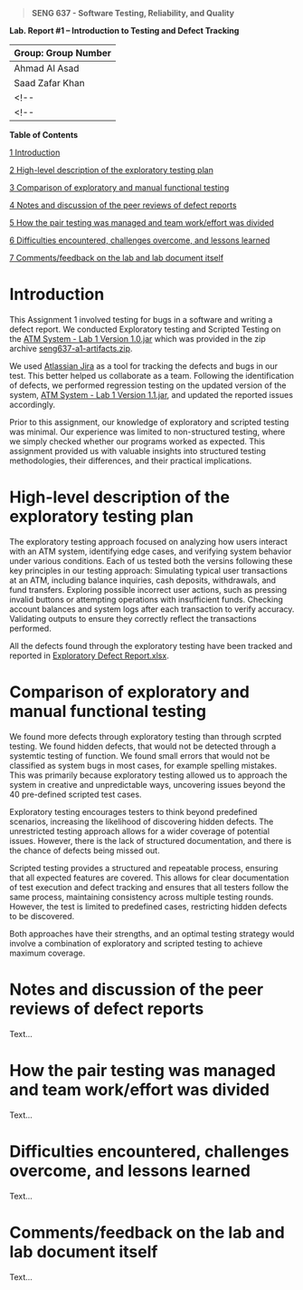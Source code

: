 >   **SENG 637 - Software Testing, Reliability, and Quality**

**Lab. Report \#1 – Introduction to Testing and Defect Tracking**

| Group: Group Number      |
|-----------------|
| Ahmad Al Asad                |   
| Saad Zafar Khan              |   
<!-- | Student 3 name               |    -->
<!-- | Student 4 name                |    -->


**Table of Contents**
<!-- 
(When you finish writing, update the following list using right click, then
“Update Field”) -->

[1 Introduction](#_Toc439194677)

[2 High-level description of the exploratory testing plan](#_Toc439194678)

[3 Comparison of exploratory and manual functional testing](#_Toc439194679)

[4 Notes and discussion of the peer reviews of defect reports](#_Toc439194680)

[5 How the pair testing was managed and team work/effort was divided](#_Toc439194681)

[6 Difficulties encountered, challenges overcome, and lessons learned](#_Toc439194682)

[7 Comments/feedback on the lab and lab document itself](#_Toc439194683)

# Introduction

This Assignment 1 involved testing for bugs in a software and writing a defect report. We conducted Exploratory testing and Scripted Testing on the [ATM System - Lab 1 Version 1.0.jar](https://github.com/seng637-winter2025/a1-ExGranite/blob/main/Assignment%201%20-%20artifacts/ATM%20System%20-%20Lab%201%20Version%201.0.jar) which was provided in the zip archive [seng637-a1-artifacts.zip](https://github.com/seng637-winter2025/a1-ExGranite/blob/main/seng637-a1-artifacts.zip).

We used [Atlassian Jira](https://www.atlassian.com/software/jira) as a tool for tracking the defects and bugs in our test. This better helped us collaborate as a team. Following the identification of defects, we performed regression testing on the updated version of the system, [ATM System - Lab 1 Version 1.1.jar](https://github.com/seng637-winter2025/a1-ExGranite/blob/main/Assignment%201%20-%20artifacts/ATM%20System%20-%20Lab%201%20Version%201.1.jar), and updated the reported issues accordingly.

Prior to this assignment, our knowledge of exploratory and scripted testing was minimal. Our experience was limited to non-structured testing, where we simply checked whether our programs worked as expected. This assignment provided us with valuable insights into structured testing methodologies, their differences, and their practical implications.

# High-level description of the exploratory testing plan

The exploratory testing approach focused on analyzing how users interact with an ATM system, identifying edge cases, and verifying system behavior under various conditions. Each of us tested both the versins following these key principles in our testing approach: Simulating typical user transactions at an ATM, including balance inquiries, cash deposits, withdrawals, and fund transfers. Exploring possible incorrect user actions, such as pressing invalid buttons or attempting operations with insufficient funds. Checking account balances and system logs after each transaction to verify accuracy. Validating outputs to ensure they correctly reflect the transactions performed.

All the defects found through the exploratory testing have been tracked and reported in [Exploratory Defect Report.xlsx](https://github.com/seng637-winter2025/a1-ExGranite/blob/main/Bug%20Reports/Exploratory%20Defect%20Report.xlsx).

# Comparison of exploratory and manual functional testing

We found more defects through exploratory testing than through scrpted testing. We found hidden defects, that would not be detected through a systemtic testing of function. We found small errors that would not be classified as system bugs in most cases, for example spelling mistakes. This was primarily because exploratory testing allowed us to approach the system in creative and unpredictable ways, uncovering issues beyond the 40 pre-defined scripted test cases.

Exploratory testing encourages testers to think beyond predefined scenarios, increasing the likelihood of discovering hidden defects. The unrestricted testing approach allows for a wider coverage of potential issues. However, there is the lack of structured documentation, and there is the chance of defects being missed out.

Scripted testing provides a structured and repeatable process, ensuring that all expected features are covered. This allows for clear documentation of test execution and defect tracking and ensures that all testers follow the same process, maintaining consistency across multiple testing rounds. However, the test is limited to predefined cases, restricting hidden defects to be discovered.

Both approaches have their strengths, and an optimal testing strategy would involve a combination of exploratory and scripted testing to achieve maximum coverage.

# Notes and discussion of the peer reviews of defect reports

Text…

# How the pair testing was managed and team work/effort was divided 

Text…

# Difficulties encountered, challenges overcome, and lessons learned

Text…

# Comments/feedback on the lab and lab document itself

Text…

